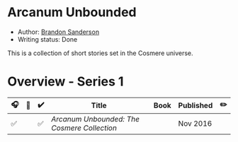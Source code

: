 # Arcanum Unbounded

- Author: [Brandon Sanderson](../../authors.md#brandon-sanderson)
- Writing status: Done

This is a collection of short stories set in the Cosmere universe.

# Overview - Series 1

| 🎧 | 📱 | ✔️ | Title | Book | Published | ✏️ |
| - | - | - | - | - | - | - |
| ✅ | | ✅ | _Arcanum Unbounded: The Cosmere Collection_ | | Nov 2016 | |

